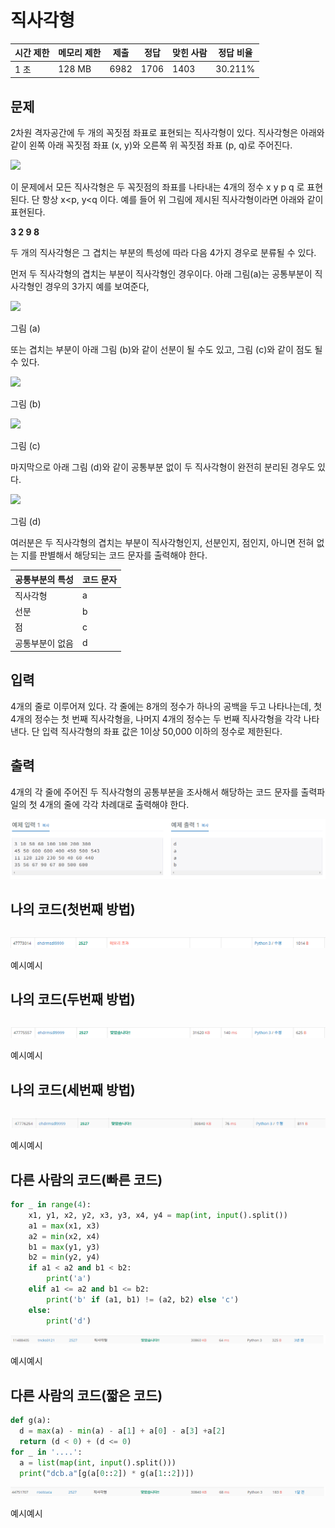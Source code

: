 # 직사각형

| 시간 제한 | 메모리 제한 | 제출   | 정답   | 맞힌 사람 | 정답 비율   |
| ----- | ------ | ---- | ---- | ----- | ------- |
| 1 초   | 128 MB | 6982 | 1706 | 1403  | 30.211% |

## 문제

2차원 격자공간에 두 개의 꼭짓점 좌표로 표현되는 직사각형이 있다. 직사각형은 아래와 같이 왼쪽 아래 꼭짓점 좌표 (x, y)와 오른쪽 위 꼭짓점 좌표 (p, q)로 주어진다.

![](https://upload.acmicpc.net/42dae0fc-0b99-4894-9efb-ecbe4f82ddc0/-/preview/)

이 문제에서 모든 직사각형은 두 꼭짓점의 좌표를 나타내는 4개의 정수 x y p q 로 표현된다. 단 항상 x<p, y<q 이다. 예를 들어 위 그림에 제시된 직사각형이라면 아래와 같이 표현된다.

**3 2 9 8**

두 개의 직사각형은 그 겹치는 부분의 특성에 따라 다음 4가지 경우로 분류될 수 있다. 

먼저 두 직사각형의 겹치는 부분이 직사각형인 경우이다. 아래 그림(a)는 공통부분이 직사각형인 경우의 3가지 예를 보여준다,

![](https://upload.acmicpc.net/fa199f60-888a-4cbc-ac44-c50bbb3edf10/-/preview/)

그림 (a)

또는 겹치는 부분이 아래 그림 (b)와 같이 선분이 될 수도 있고, 그림 (c)와 같이 점도 될 수 있다. 

![](https://upload.acmicpc.net/18c85091-ae8c-4380-88b9-5c25026f3af6/-/preview/)

그림 (b)

![](https://upload.acmicpc.net/9cf6a020-9a7d-4638-afb8-f284ca588b8b/-/preview/)

그림 (c)

마지막으로 아래 그림 (d)와 같이 공통부분 없이 두 직사각형이 완전히 분리된 경우도 있다.

![](https://upload.acmicpc.net/f4d434ee-dee0-42a7-a5b6-a2c12b248fb2/-/preview/)

그림 (d)

여러분은 두 직사각형의 겹치는 부분이 직사각형인지, 선분인지, 점인지, 아니면 전혀 없는 지를 판별해서 해당되는 코드 문자를 출력해야 한다. 

| 공통부분의 특성 | 코드 문자 |
| -------- | ----- |
| 직사각형     | a     |
| 선분       | b     |
| 점        | c     |
| 공통부분이 없음 | d     |

## 입력

4개의 줄로 이루어져 있다. 각 줄에는 8개의 정수가 하나의 공백을 두고 나타나는데, 첫 4개의 정수는 첫 번째 직사각형을, 나머지 4개의 정수는 두 번째 직사각형을 각각 나타낸다. 단 입력 직사각형의 좌표 값은 1이상 50,000 이하의 정수로 제한된다. 

## 출력

4개의 각 줄에 주어진 두 직사각형의 공통부분을 조사해서 해당하는 코드 문자를 출력파일의 첫 4개의 줄에 각각 차례대로 출력해야 한다.

![](20220816_백준2527_직사각형assets/2022-08-16-00-43-51-image.png)

## 나의 코드(첫번째 방법)

```python

```

![](20220816_백준2527_직사각형assets/2022-08-16-00-45-00-image.png)

예시예시

## 나의 코드(두번째 방법)

```python

```

![](20220816_백준2527_직사각형assets/2022-08-16-00-45-16-image.png)

예시예시

## 나의 코드(세번째 방법)

```python

```

![](20220816_백준2527_직사각형assets/2022-08-16-00-45-29-image.png)

예시예시

## 다른 사람의 코드(빠른 코드)

```python
for _ in range(4):
    x1, y1, x2, y2, x3, y3, x4, y4 = map(int, input().split())
    a1 = max(x1, x3)
    a2 = min(x2, x4)
    b1 = max(y1, y3)
    b2 = min(y2, y4)
    if a1 < a2 and b1 < b2:
        print('a')
    elif a1 <= a2 and b1 <= b2:
        print('b' if (a1, b1) != (a2, b2) else 'c')
    else:
        print('d')
```

![](20220816_백준2527_직사각형assets/2022-08-16-00-46-19-image.png)

 예시예시

## 다른 사람의 코드(짧은 코드)

```python
def g(a):
  d = max(a) - min(a) - a[1] + a[0] - a[3] +a[2]
  return (d < 0) + (d <= 0)
for _ in '....':
  a = list(map(int, input().split()))
  print("dcb.a"[g(a[0::2]) * g(a[1::2])])
```

![](20220816_백준2527_직사각형assets/2022-08-16-00-47-14-image.png)

예시예시
